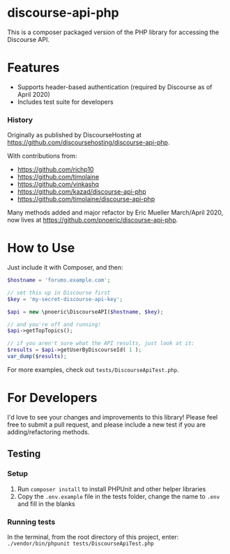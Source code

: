 # discourse-api-php

This is a composer packaged version of the PHP library for accessing the Discourse API.

# Features

* Supports header-based authentication (required by Discourse as of April 2020)
* Includes test suite for developers
 
### History

Originally as published by DiscourseHosting at https://github.com/discoursehosting/discourse-api-php.

With contributions from:

* https://github.com/richp10
* https://github.com/timolaine
* https://github.com/vinkashq
* https://github.com/kazad/discourse-api-php
* https://github.com/timolaine/discourse-api-php

Many methods added and major refactor by Eric Mueller March/April 2020, now lives at https://github.com/pnoeric/discourse-api-php.

# How to Use

Just include it with Composer, and then:

```PHP
$hostname = 'forums.example.com';

// set this up in Discourse first
$key = 'my-secret-discourse-api-key';

$api = new \pnoeric\DiscourseAPI($hostname, $key);

// and you're off and running!
$api->getTopTopics();

// if you aren't sure what the API results, just look at it:
$results = $api->getUserByDiscourseId( 1 );
var_dump($results);
```

For more examples, check out `tests/DiscourseApiTest.php`.

# For Developers

I'd love to see your changes and improvements to this library! Please feel free to submit a pull request, and please include a new test if you are adding/refactoring methods.

## Testing

### Setup

1. Run `composer install` to install PHPUnit and other helper libraries
2. Copy the `.env.example` file in the tests folder, change the name to `.env` and fill in the blanks

### Running tests

In the terminal, from the root directory of this project, enter: `./vendor/bin/phpunit tests/DiscourseApiTest.php`